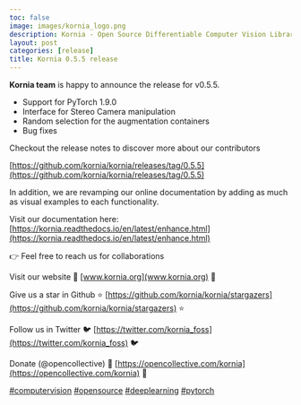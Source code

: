 ```yaml
---
toc: false
image: images/kornia_logo.png
description: Kornia - Open Source Differentiable Computer Vision Library for PyTorch.
layout: post
categories: [release]
title: Kornia 0.5.5 release
---
```


**Kornia team** is happy to announce the release for v0.5.5.

- Support for PyTorch 1.9.0
- Interface for Stereo Camera manipulation
- Random selection for the augmentation containers
- Bug fixes

Checkout the release notes to discover more about our contributors

[https://github.com/kornia/kornia/releases/tag/0.5.5](https://github.com/kornia/kornia/releases/tag/0.5.5)

In addition, we are revamping our online documentation by adding as much as visual examples to each functionality.

Visit our documentation here: [https://kornia.readthedocs.io/en/latest/enhance.html](https://kornia.readthedocs.io/en/latest/enhance.html)

👉 Feel free to reach us for collaborations

Visit our website 🚀 [www.kornia.org](www.kornia.org) 🚀

Give us a star in Github ⭐️ [https://github.com/kornia/kornia/stargazers](https://github.com/kornia/kornia/stargazers) ⭐️

Follow us in Twitter 🐦 [https://twitter.com/kornia_foss](https://twitter.com/kornia_foss) 🐦

Donate (@opencollective) 🙏 [https://opencollective.com/kornia](https://opencollective.com/kornia) 🙏

[#computervision]() [#opensource]() [#deeplearning]() [#pytorch]()

